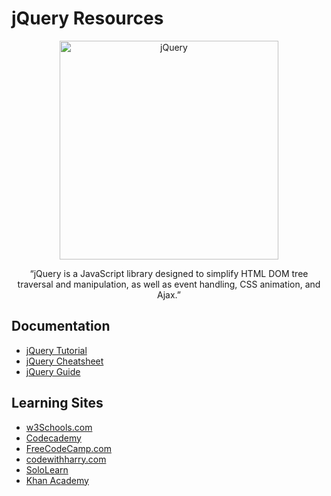 # jQuery Resources

<div align="center">
		<img width="350" src="https://www.foowebs.com/userfiles/blog-jquery.png" alt="jQuery">
	</div>
<div align="center">

“jQuery is a JavaScript library designed to simplify HTML DOM tree traversal and manipulation, as well as event handling, CSS animation, and Ajax.”

</div>

## Documentation
- [jQuery Tutorial](https://api.jquery.com/)
- [jQuery Cheatsheet](https://oscarotero.com/jquery/)
- [jQuery Guide](https://www.tutorialrepublic.com/jquery-tutorial/)

## Learning Sites
- [w3Schools.com](https://www.w3schools.com/jquery/)
- [Codecademy](https://www.w3schools.com/jquery/)
- [FreeCodeCamp.com](https://www.freecodecamp.org/news/tag/jquery/)
- [codewithharry.com](https://codewithharry.com/videos/learn-jquery-in-one-video-in-hindi)
- [SoloLearn](https://www.sololearn.com/learning/1082)
- [Khan Academy](https://www.khanacademy.org/computing/computer-programming/html-js-jquery)

